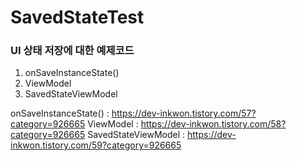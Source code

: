 # SavedStateTest

### UI 상태 저장에 대한 예제코드
1. onSaveInstanceState()
2. ViewModel
3. SavedStateViewModel

onSaveInstanceState() : https://dev-inkwon.tistory.com/57?category=926665
ViewModel : https://dev-inkwon.tistory.com/58?category=926665
SavedStateViewModel : https://dev-inkwon.tistory.com/59?category=926665
